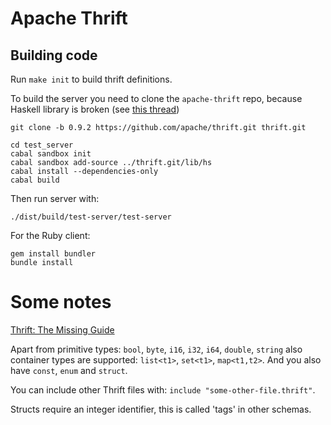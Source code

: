 # Apache Thrift

## Building code
Run `make init` to build thrift definitions.

To build the server you need to clone the `apache-thrift` repo, because Haskell library is broken
(see [this thread](http://webmail.dev411.com/t/thrift/dev/152jpq1hpm/jira-created-thrift-3003-missing-license-file-prevents-package-from-being-installed))
```
git clone -b 0.9.2 https://github.com/apache/thrift.git thrift.git

cd test_server
cabal sandbox init
cabal sandbox add-source ../thrift.git/lib/hs
cabal install --dependencies-only
cabal build
```

Then run server with:
```
./dist/build/test-server/test-server
```

For the Ruby client:
```
gem install bundler
bundle install
```

# Some notes

[Thrift: The Missing Guide](http://diwakergupta.github.io/thrift-missing-guide/)

Apart from primitive types: `bool`, `byte`, `i16`, `i32`, `i64`, `double`, `string` also
container types are supported: `list<t1>`, `set<t1>`, `map<t1,t2>`. And you also have
`const`, `enum` and `struct`.

You can include other Thrift files with: `include "some-other-file.thrift"`.

Structs require an integer identifier, this is called 'tags' in other schemas.
